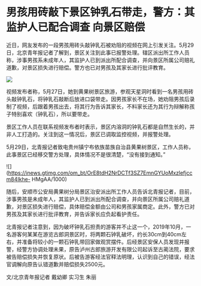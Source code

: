 # 男孩用砖敲下景区钟乳石带走，警方：其监护人已配合调查 向景区赔偿

近日，网友发布的一段男孩用砖头敲钟乳石被劝阻的视频在网上引发关注。5月29日，北京青年报记者了解到，景区关注到此事已报警处理。辖区派出所工作人员称，涉事男孩系未成年人，其监护人已到派出所配合调查，并向景区所属公司赔礼道歉，对景区损失进行赔偿。警方也已对男孩及其家长进行批评教育。

![](https://inews.gtimg.com/om_bt/O20dBCH4CYE0rrFPMQa4UU4u9IdySWvvjz4rduYAHVOxAAA/1000)

视频发布者称，5月27日，她到黄果树景区旅游，参观天星洞时看到一名男孩用砖头敲钟乳石，将钟乳石敲断后放进口袋带走。因男孩家长不在场，她劝阻男孩后录制了视频，后跟着男孩出去，将其行为告诉其家长，不料家长还为其行为辩解称孩子特别喜欢（钟乳石），所以要带走。

景区工作人员在联系视频发布者时表示，景区内溶洞的钟乳石都是自然生长的，并非人工打造的。关注到这一情况后，景区已调取监控视频，并报警处理。

5月29日，北青报记者致电贵州镇宁布依族苗族自治县黄果树景区，工作人员称，此事景区已经移交警方处理，具体情况不是很清楚，“没有接到通知。”

![](https://inews.gtimg.com/om_bt/OrE8tdH2NrDCTf3SZ7EmnGYUoMxzlefjccm84Ikhe-
HMgAA/1000)

随后，安顺市公安局黄果树分局景区治安派出所工作人员告诉北青报记者，目前，涉事男孩是未成年人，其监护人已到派出所配合调查，并向景区所属公司赔礼道歉，对景区损失进行赔偿，具体赔偿金额由公司和男孩家属商定。此外，警方已对男孩及其家长进行批评教育，并告诉家长应负起看护责任。

北青报记者注意到，因为破坏钟乳石担责的游客并不止这一个，2019年10月，一名游客何某某在游览古郎洞景区时，将两颗石钟乳破坏，约长30cm到40cm左右，并准备将较小的一颗石钟乳带回家做观赏摆件。后经景区安保人员发现并报警，经警方协调处理未果，原告泸州古郎旅游开发有限公司起诉至古蔺法院，要求被告赔偿损失并恢复原状。后被告游客经法官释法明理，认识到自己的错误，经法官调解向原告认错道歉并赔偿损失2500元。

文/北京青年报记者 戴幼卿 实习生 朱丽

